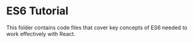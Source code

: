 # ES6 Tutorial
This folder contains code files that cover key concepts of ES6 needed to work
effectively with React.